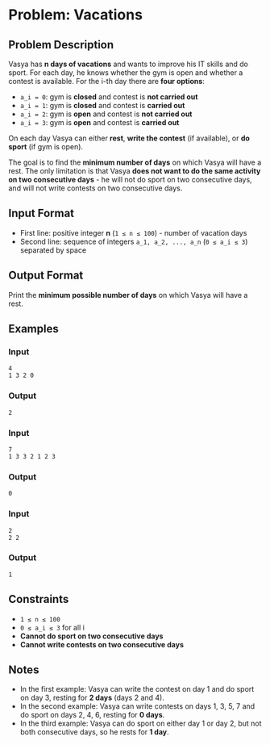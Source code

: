 # Problem: Vacations

## Problem Description
Vasya has **n days of vacations** and wants to improve his IT skills and do sport. For each day, he knows whether the gym is open and whether a contest is available. For the i-th day there are **four options**:

- `a_i = 0`: gym is **closed** and contest is **not carried out**
- `a_i = 1`: gym is **closed** and contest is **carried out** 
- `a_i = 2`: gym is **open** and contest is **not carried out**
- `a_i = 3`: gym is **open** and contest is **carried out**

On each day Vasya can either **rest**, **write the contest** (if available), or **do sport** (if gym is open).

The goal is to find the **minimum number of days** on which Vasya will have a rest. The only limitation is that Vasya **does not want to do the same activity on two consecutive days** - he will not do sport on two consecutive days, and will not write contests on two consecutive days.

## Input Format
- First line: positive integer **n** (`1 ≤ n ≤ 100`) - number of vacation days
- Second line: sequence of integers `a_1, a_2, ..., a_n` (`0 ≤ a_i ≤ 3`) separated by space

## Output Format
Print the **minimum possible number of days** on which Vasya will have a rest.

## Examples

### Input
`4`<br/>
`1 3 2 0`

### Output
`2`

### Input
`7`<br/>
`1 3 3 2 1 2 3`

### Output
`0`

### Input
`2`<br/>
`2 2`

### Output
`1`

## Constraints
- `1 ≤ n ≤ 100`
- `0 ≤ a_i ≤ 3` for all i
- **Cannot do sport on two consecutive days**
- **Cannot write contests on two consecutive days**

## Notes
- In the first example: Vasya can write the contest on day 1 and do sport on day 3, resting for **2 days** (days 2 and 4).
- In the second example: Vasya can write contests on days 1, 3, 5, 7 and do sport on days 2, 4, 6, resting for **0 days**.
- In the third example: Vasya can do sport on either day 1 or day 2, but not both consecutive days, so he rests for **1 day**.

